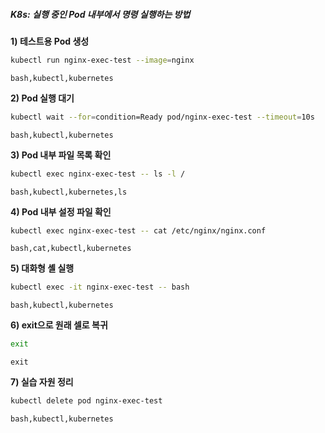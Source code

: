 ##### K8s: 실행 중인 Pod 내부에서 명령 실행하는 방법 #####

**1) 테스트용 Pod 생성**
```bash
kubectl run nginx-exec-test --image=nginx
```
```tech
bash,kubectl,kubernetes
```

**2) Pod 실행 대기**
```bash
kubectl wait --for=condition=Ready pod/nginx-exec-test --timeout=10s
```
```tech
bash,kubectl,kubernetes
```

**3) Pod 내부 파일 목록 확인**
```bash
kubectl exec nginx-exec-test -- ls -l /
```
```tech
bash,kubectl,kubernetes,ls
```

**4) Pod 내부 설정 파일 확인**
```bash
kubectl exec nginx-exec-test -- cat /etc/nginx/nginx.conf
```
```tech
bash,cat,kubectl,kubernetes
```

**5) 대화형 셸 실행**
```bash
kubectl exec -it nginx-exec-test -- bash
```
```tech
bash,kubectl,kubernetes
```

**6) exit으로 원래 셀로 복귀**
```bash
exit
```
```tech
exit
```

**7) 실습 자원 정리**
```bash
kubectl delete pod nginx-exec-test
```
```tech
bash,kubectl,kubernetes
```
